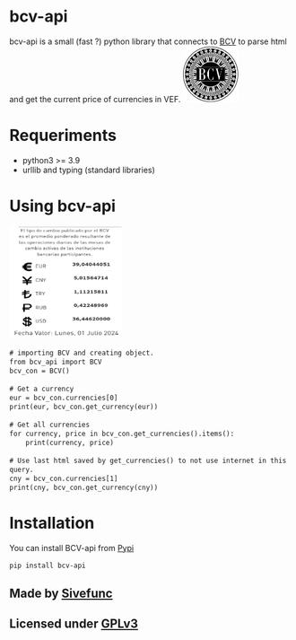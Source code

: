 # bcv-api
bcv-api is a small (fast ?) python library that connects to
[BCV](https://www.bcv.org.ve) to parse html and get the current price of
currencies in VEF. 
<img
    src="readme_res/logo.png"
    alt="bcv logo"
    width="100"
    height="100"/>

# Requeriments
- python3 >= 3.9
- urllib and typing (standard libraries)

# Using bcv-api
<img
    src="readme_res/exchange-rates.png"
    alt="exchange rates"
    width="200"
    height="200"/>

```python3
# importing BCV and creating object.
from bcv_api import BCV
bcv_con = BCV()

# Get a currency
eur = bcv_con.currencies[0]
print(eur, bcv_con.get_currency(eur))

# Get all currencies
for currency, price in bcv_con.get_currencies().items():
    print(currency, price)

# Use last html saved by get_currencies() to not use internet in this query.
cny = bcv_con.currencies[1]
print(cny, bcv_con.get_currency(cny))
```

# Installation
You can install BCV-api from [Pypi](https://pypi.org/project/bcv-api/)
```sh
pip install bcv-api
```

## Made by [Sivefunc](https://gitlab.com/sivefunc)
## Licensed under [GPLv3](LICENSE)

